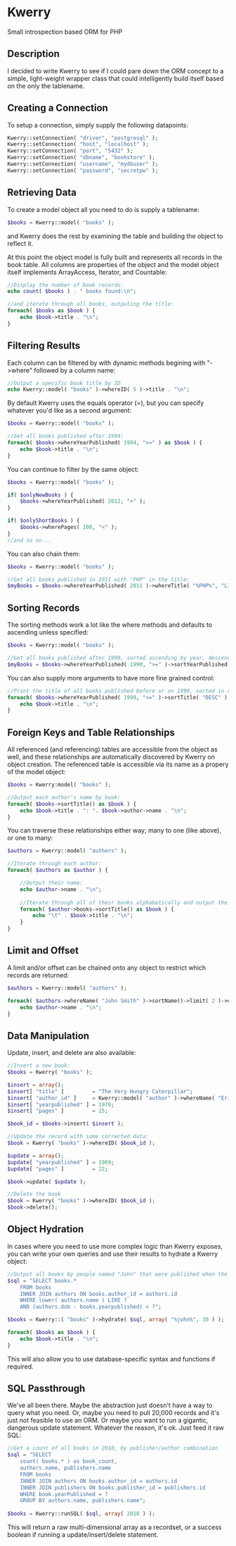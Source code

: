 Kwerry
=========

Small introspection based ORM for PHP

Description
-----------

I decided to write Kwerry to see if I could pare down the ORM concept to a simple, light-weight wrapper class that could intelligently build itself based on the only the tablename.

Creating a Connection
---------------------

To setup a connection, simply supply the following datapoints:

```php
Kwerry::setConnection( "driver", "postgresql" );
Kwerry::setConnection( "host", "localhost" );
Kwerry::setConnection( "port", "5432" );
Kwerry::setConnection( "dbname", "bookstore" );
Kwerry::setConnection( "username", "mydbuser" );
Kwerry::setConnection( "password", "secretpw" );
```

Retrieving Data
---------------

To create a model object all you need to do is supply a tablename:

```php
$books = Kwerry::model( "books" );
```
and Kwerry does the rest by examining the table and building the object to reflect it.

At this point the object model is fully built and represents all records in the book table. All columns are properties of the object and the model object itself implements ArrayAccess, Iterator, and Countable:

```php
//Display the number of book records:
echo count( $books ) . " books found:\n";

//and iterate through all books, outputing the title:
foreach( $books as $book ) {
	echo $book->title . "\n";
}
```

Filtering Results
-----------------

Each column can be filtered by with dynamic methods begining with "->where" followed by a column name:

```php
//Output a specific book title by ID
echo Kwerry::model( "books" )->whereID( 5 )->title . "\n";
```

By default Kwerry uses the equals operator (=), but you can specify whatever you'd like as a second argument:

```php
$books = Kwerry::model( "books" );

//Get all books published after 1994:
foreach( $books->whereYearPublished( 1994, ">=" ) as $book ) {
	echo $book->title . "\n";
}
```

You can continue to filter by the same object:

```php
$books = Kwerry::model( "books" );

if( $onlyNewBooks ) {
	$books->whereYearPublished( 2012, ">" );
}

if( $onlyShortBooks ) {
	$books->wherePages( 100, "<" );
}
//and so on...
```

You can also chain them:

```php
$books = Kwerry::model( "books" );

//Get all books published in 2011 with "PHP" in the title:
$myBooks = $books->whereYearPublished( 2011 )->whereTitle( "%PHP%", "LIKE" );
```


Sorting Records
---------------

The sorting methods work a lot like the where methods and defaults to ascending unless specified:

```php
$books = Kwerry::model( "books" );

//Get all books published after 1990, sorted ascending by year, descending by title:
$myBooks = $books->whereYearPublished( 1990, ">=" )->sortYearPublished()->sortTitle( "DESC" );
```

You can also supply more arguments to have more fine grained control:

```php
//Print the title of all books published before or on 1990, sorted in reverse by Title:`
foreach( $books->whereYearPublished( 1990, "<=" )->sortTitle( "DESC" ) as $book ) {
	echo $book->title . "\n";
}
```

Foreign Keys and Table Relationships
------------------------------------

All referenced (and referencing) tables are accessible from the object as well, and these relationships are automatically discovered by Kwerry on object creation.  The referenced table is accessible via its name as a propery of the model object:

```php
$books = Kwerry:model( "books" );

//Output each author's name by book:
foreach( $books->sortTitle() as $book ) {
	echo $book->title . ": ". $book->author->name . "\n";
}
```

You can traverse these relationships either way; many to one (like above), or one to many:

```php
$authors = Kwerry::model( "authors" );

//Iterate through each author:
foreach( $authors as $author ) {

	//Output their name:
	echo $author->name . "\n";
	
	//Iterate through all of their books alphabetically and output the title:
	foreach( $author->books->sortTitle() as $book ) {
		echo "\t" . $book->title . "\n";
	}
}
```

Limit and Offset
----------------

A limit and/or offset can be chained onto any object to restrict which records are returned:

```php
$authors = Kwerry::model( "authors" );

foreach( $authors->whereName( "John Smith" )->sortName()->limit( 2 )->offset( 5 ) as $author ) {
	echo $author->name . "\n";
}
```
Data Manipulation
-----------------

Update, insert, and delete are also available:

```php
//Insert a new book:
$books = Kwerry( "books" );

$insert = array();
$insert[ "title" ]         = "The Very Hungry Caterpillar";
$insert[ "author_id" ]     = Kwerry::model( "author" )->whereName( "Eric Carle" )->id;
$insert[ "yearpublished" ] = 1970;
$insert[ "pages" ]         = 25;

$book_id = $books->insert( $insert );

//Update the record with some corrected data:
$book = Kwerry( "books" )->whereID( $book_id );

$update = array();
$update[ "yearpublished" ] = 1969;
$update[ "pages" ]         = 22;

$book->update( $update );

//Delete the book
$book = Kwerry( "books" )->whereID( $book_id );
$book->delete();
```

Object Hydration
----------------

In cases where you need to use more complex logic than Kwerry exposes, you can write your own queries and use their results to hydrate a Kwerry object:

```php
//Output all books by people named "John" that were published when the author was younger than 30:
$sql = "SELECT books.*
	FROM books
	INNER JOIN authors ON books.author_id = authors.id
	WHERE lower( authors.name ) LIKE ?
	AND (authors.dob - books.yearpublished) < ?";

$books = Kwerry::( "books" )->hydrate( $sql, array( "%john%", 30 ) );

foreach( $books as $book ) {
	echo $book->title . "\n";
}
```
This will also allow you to use database-specific syntax and functions if required.

SQL Passthrough
---------------

We've all been there. Maybe the abstraction just doesn't have a way to query what you need. Or, maybe you need to pull 20,000 records and it's just not feasible to use an ORM. Or maybe you want to run a gigantic, dangerous update statement. Whatever the reason, it's ok. Just feed it raw SQL:

```php
//Get a count of all books in 2010, by publisher/author combination
$sql = "SELECT
	count( books.* ) as book_count,
	authors.name, publishers.name
	FROM books
	INNER JOIN authors ON books.author_id = authors.id
	INNER JOIN publishers ON books.publisher_id = publishers.id
	WHERE book.yearPublished = ?
	GROUP BY authors.name, publishers.name";
	
$books = Kwerry::runSQL( $sql, array( 2010 ) );
```

This will return a raw multi-dimensional array as a recordset, or a success boolean if running a update/insert/delete statement.
